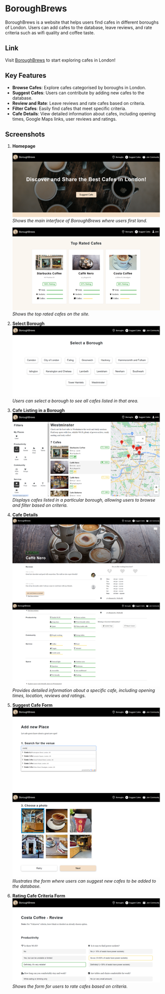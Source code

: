 # BoroughBrews

BoroughBrews is a website that helps users find cafes in different boroughs of London. Users can add cafes to the database, leave reviews, and rate criteria such as wifi quality and coffee taste.

## Link

Visit [BoroughBrews](https://boroughbrews.onrender.com/) to start exploring cafes in London!

## Key Features

- **Browse Cafes**: Explore cafes categorised by boroughs in London.
- **Suggest Cafes**: Users can contribute by adding new cafes to the database.
- **Review and Rate**: Leave reviews and rate cafes based on criteria.
- **Filter Cafes**: Easily find cafes that meet specific criteria.
- **Cafe Details**: View detailed information about cafes, including opening times, Google Maps links, user reviews and ratings.

## Screenshots

1. **Homepage**
   
   ![Homepage](screenshots/homepage.png)
   *Shows the main interface of BoroughBrews where users first land.*

   ![Homepage_2](screenshots/top_cafes.png)
   *Shows the top rated cafes on the site.*

2. **Select Borough**
    ![Select Borough](screenshots/select_borough.png)
   *Users can select a borough to see all cafes listed in that area.*

3. **Cafe Listing in a Borough**
   ![Cafe Listing](screenshots/cafe_listing_at_borough.png)
   *Displays cafes listed in a particular borough, allowing users to browse and filter based on criteria.*

4. **Cafe Details**
   ![Cafe Details_2](screenshots/cafe_details_1.png)
   ![Cafe Details_2](screenshots/cafe_details_2.png)
   *Provides detailed information about a specific cafe, including opening times, location, reviews and ratings.*

5. **Suggest Cafe Form**
   ![Suggest Cafe Form_1](screenshots/suggest_cafe_1.png)
   ![Suggest Cafe Form_2](screenshots/suggest_cafe_2.png)
   *Illustrates the form where users can suggest new cafes to be added to the database.*

6. **Rating Cafe Criteria Form**
   ![Rating Cafe Criteria](screenshots/rating_screen.png)
   *Shows the form for users to rate cafes based on criteria.*
